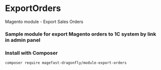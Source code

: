 # ExportOrders
Magento module - Export Sales Orders

### Sample module for export Magento orders to 1C system by link in admin panel



### Install with Composer
`composer require magefast-dragonfly/module-export-orders`
